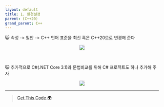 ```yaml
---
layout: default
title: 1. 환경설정
parent: (C++20)
grand_parent: C++
---
```


😺 속성 -> 일반 -> C++ 언어 표준을 최신 혹은 C++20으로 변경해 준다

<p align="center">
  <img src="https://taehyungs-programming-blog.github.io/blog/assets/images/cpp/cpp20/cpp20-1-1.png" style="border-radius:5%;border:1px solid #e6e1e8"/>
</p>

<br>

😺 추가적으로 C#(.NET Core 3.1)과 문법비교를 위해 C# 프로젝트도 하나 추가해 주자

<p align="center">
  <img src="https://taehyungs-programming-blog.github.io/blog/assets/images/cpp/cpp20/cpp20-1-2.png" style="border-radius:5%;border:1px solid #e6e1e8"/>
</p>

---

> [Get This Code 🌍](https://github.com/EasyCoding-7/cpp20example)
